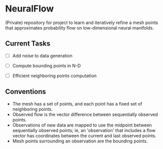 # NeuralFlow

(Private) repository for project to learn and iteratively refine a mesh points that approximates probability flow on low-dimensional neural manifolds.


## Current Tasks
- [ ] Add noise to data generation
- [ ] Compute bounding points in N-D
- [ ] Efficient neighboring points computation


## Conventions
* The mesh has a set of points, and each point has a fixed set of neighboring points.
* Observed flow is the vector difference between sequentially observed points.
* Observations of new data are mapped to use the midpoint between sequentially observed points; ie, an 'observation' that includes a flow vector has coordinates between the current and last observed points.
* Mesh points surrounding an observation are the bounding points.
